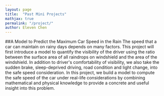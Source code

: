 ```yaml
---
layout: page
title:  "Past Mini Projects"
mathjax: true
permalink: "/project/"
author: Eleven Chen
---
```


##A Model to Predict the Maximum Car Speed in the Rain
The speed that a car can maintain on rainy days
depends on many factors. This project will first introduce a model to quantify
the visibility of the driver using the ratio between the surface area of all
raindrops on windshield and the area of the windshield. In addition to driver's
comfortability of visibility, we also take the sudden brake, sleep-deprived
driving, road condition and light change, into the safe speed consideration. In
this project, we build a model to compute the safe speed of the car under
real-life considerations by combining mathematical and physical knowledge to
provide a concrete and useful insight into this problem.
